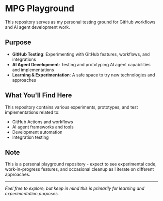 # MPG Playground

This repository serves as my personal testing ground for GitHub workflows and AI agent development work.

## Purpose

- **GitHub Testing**: Experimenting with GitHub features, workflows, and integrations
- **AI Agent Development**: Testing and prototyping AI agent capabilities and implementations
- **Learning & Experimentation**: A safe space to try new technologies and approaches

## What You'll Find Here

This repository contains various experiments, prototypes, and test implementations related to:
- GitHub Actions and workflows
- AI agent frameworks and tools
- Development automation
- Integration testing

## Note

This is a personal playground repository - expect to see experimental code, work-in-progress features, and occasional cleanup as I iterate on different approaches.

---

*Feel free to explore, but keep in mind this is primarily for learning and experimentation purposes.*
